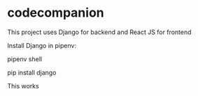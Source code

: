 # codecompanion

This project uses Django for backend and React JS for frontend

Install Django in pipenv:

pipenv shell

pip install django

This works
